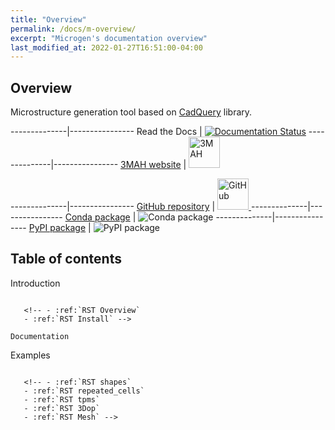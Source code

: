 ```yaml
---
title: "Overview"
permalink: /docs/m-overview/
excerpt: "Microgen's documentation overview"
last_modified_at: 2022-01-27T16:51:00-04:00
---
```


Overview
--------

Microstructure generation tool based on [CadQuery](https://cadquery.readthedocs.io/en/latest/) library.



--------------|----------------
Read the Docs | [![Documentation Status](https://readthedocs.org/projects/microgen/badge/?version=latest)](https://microgen.readthedocs.io/en/latest/?badge=latest)
--------------|----------------
[3MAH website](https://3mah.github.io/) | <a href='https://3mah.github.io'> <img alt='3MAH' src='https://3mah.github.io/assets/images/logo_3mah/3mah_logo_vsmall.png' width='50' > </a>

--------------|----------------
[GitHub repository](https://github.com/3MAH/microgen) | <a href='https://github.com/3MAH/microgen'> <img alt='GitHub' src='https://github.githubassets.com/images/modules/logos_page/GitHub-Mark.png' width='50' > </a>
--------------|----------------
[Conda package](https://conda.anaconda.org/set3mah/) | ![Conda package](https://anaconda.org/set3mah/microgen/badges/installer/conda.svg)
--------------|----------------
[PyPI package](https://pypi.org/project/microgen/1.0/) | ![PyPI package](https://badge.fury.io/py/microgen.svg)


Table of contents
-----------------

Introduction
~~~~~~~~~~~~

   <!-- - :ref:`RST Overview`
   - :ref:`RST Install` -->

Documentation
~~~~~~~~~~~~~

   <!-- - :ref:`RST Doc` -->

Examples
~~~~~~~~

   <!-- - :ref:`RST shapes`
   - :ref:`RST repeated_cells`
   - :ref:`RST tpms`
   - :ref:`RST 3Dop`
   - :ref:`RST Mesh` -->